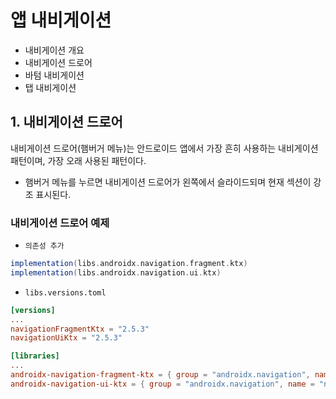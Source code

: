 # 앱 내비게이션

 - 내비게이션 개요
 - 내비게이션 드로어
 - 바텀 내비게이션
 - 탭 내비게이션

## 1. 내비게이션 드로어

내비게이션 드로어(햄버거 메뉴)는 안드로이드 앱에서 가장 흔히 사용하는 내비게이션 패턴이며, 가장 오래 사용된 패턴이다.

 - 햄버거 메뉴를 누르면 내비게이션 드로어가 왼쪽에서 슬라이드되며 현재 섹션이 강조 표시된다.

### 내비게이션 드로어 예제

 - `의존성 추가`
```groovy
implementation(libs.androidx.navigation.fragment.ktx)
implementation(libs.androidx.navigation.ui.ktx)
```

 - `libs.versions.toml`
```toml
[versions]
...
navigationFragmentKtx = "2.5.3"
navigationUiKtx = "2.5.3"

[libraries]
...
androidx-navigation-fragment-ktx = { group = "androidx.navigation", name = "navigation-fragment-ktx", version.ref = "navigationFragmentKtx" }
androidx-navigation-ui-ktx = { group = "androidx.navigation", name = "navigation-ui-ktx", version.ref = "navigationUiKtx" }
```
